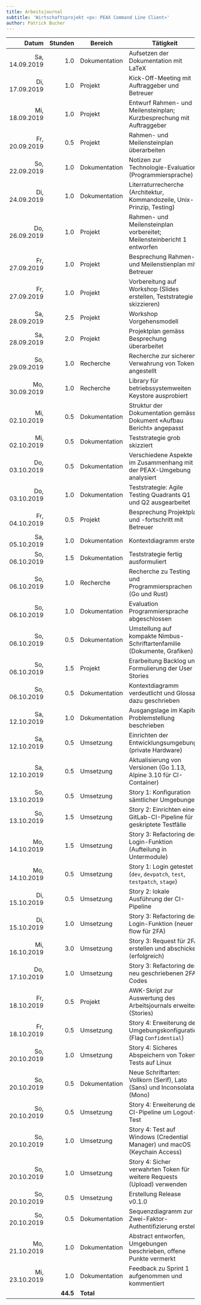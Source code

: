 ```yaml
---
title: Arbeitsjournal
subtitle: 'Wirtschaftsprojekt «px: PEAX Command Line Client»'
author: Patrick Bucher
---
```


|          Datum |  Stunden | Bereich       | Tätigkeit                                                                  |
|---------------:|---------:|---------------|----------------------------------------------------------------------------|
| Sa, 14.09.2019 |      1.0 | Dokumentation | Aufsetzen der Dokumentation mit LaTeX                                      |
| Di, 17.09.2019 |      1.0 | Projekt       | Kick-Off-Meeting mit Auftraggeber und Betreuer                             |
| Mi, 18.09.2019 |      1.0 | Projekt       | Entwurf Rahmen- und Meilensteinplan; Kurzbesprechung mit Auftraggeber      |
| Fr, 20.09.2019 |      0.5 | Projekt       | Rahmen- und Meilensteinplan überarbeiten                                   |
| So, 22.09.2019 |      1.0 | Dokumentation | Notizen zur Technologie-Evaluation (Programmiersprache)                    |
| Di, 24.09.2019 |      1.0 | Dokumentation | Literraturrecherche (Architektur, Kommandozeile, Unix-Prinzip, Testing)    |
| Do, 26.09.2019 |      1.0 | Projekt       | Rahmen- und Meilensteinplan vorbereitet; Meilensteinbericht 1 entworfen    |
| Fr, 27.09.2019 |      1.0 | Projekt       | Besprechung Rahmen- und Meilenstienplan mit Betreuer                       |
| Fr, 27.09.2019 |      1.0 | Projekt       | Vorbereitung auf Workshop (Slides erstellen, Teststrategie skizzieren)     |
| Sa, 28.09.2019 |      2.5 | Projekt       | Workshop Vorgehensmodell                                                   |
| Sa, 28.09.2019 |      2.0 | Projekt       | Projektplan gemäss Besprechung überarbeitet                                |
| So, 29.09.2019 |      1.0 | Recherche     | Recherche zur sicheren Verwahrung von Tokens angestellt                    |
| Mo, 30.09.2019 |      1.0 | Recherche     | Library für betriebssystemweiten Keystore ausprobiert                      |
| Mi, 02.10.2019 |      0.5 | Dokumentation | Struktur der Dokumentation gemäss Dokument «Aufbau Bericht» angepasst      |
| Mi, 02.10.2019 |      0.5 | Dokumentation | Teststrategie grob skizziert                                               |
| Do, 03.10.2019 |      0.5 | Dokumentation | Verschiedene Aspekte im Zusammenhang mit der PEAX-Umgebung analysiert      |
| Do, 03.10.2019 |      1.0 | Dokumentation | Teststrategie: Agile Testing Quadrants Q1 und Q2 ausgearbeitet             |
| Fr, 04.10.2019 |      0.5 | Projekt       | Besprechung Projektplan und -fortschritt mit Betreuer                      |
| Sa, 05.10.2019 |      1.0 | Dokumentation | Kontextdiagramm erstellt                                                   |
| So, 06.10.2019 |      1.5 | Dokumentation | Teststrategie fertig ausformuliert                                         |
| So, 06.10.2019 |      1.0 | Recherche     | Recherche zu Testing und Programmiersprachen (Go und Rust)                 |
| So, 06.10.2019 |      1.0 | Dokumentation | Evaluation Programmiersprache abgeschlossen                                |
| So, 06.10.2019 |      0.5 | Dokumentation | Umstellung auf kompakte Nimbus-Schriftartenfamilie (Dokumente, Grafiken)   |
| So, 06.10.2019 |      1.5 | Projekt       | Erarbeitung Backlog und Formulierung der User Stories                      |
| So, 06.10.2019 |      0.5 | Dokumentation | Kontextdiagramm verdeutlicht und Glossar dazu geschrieben                  |
| Sa, 12.10.2019 |      1.0 | Dokumentation | Ausgangslage im Kapitel Problemstellung beschrieben                        |
| Sa, 12.10.2019 |      0.5 | Umsetzung     | Einrichten der Entwicklungsumgebung (private Hardware)                     |
| Sa, 12.10.2019 |      0.5 | Umsetzung     | Aktualisierung von Versionen (Go 1.13, Alpine 3.10 für CI-Container)       |
| So, 13.10.2019 |      0.5 | Umsetzung     | Story 1: Konfiguration sämtlicher Umgebungen                               |
| So, 13.10.2019 |      1.5 | Umsetzung     | Story 2: Einrichten einer GitLab-CI-Pipeline für geskriptete Testfälle     |
| Mo, 14.10.2019 |      1.5 | Umsetzung     | Story 3: Refactoring der Login-Funktion (Aufteilung in Untermodule)        |
| Mo, 14.10.2019 |      0.5 | Umsetzung     | Story 1: Login getestet (`dev`, `devpatch`, `test`, `testpatch`, `stage`)  |
| Di, 15.10.2019 |      0.5 | Umsetzung     | Story 2: lokale Ausführung der CI-Pipeline                                 |
| Di, 15.10.2019 |      1.0 | Umsetzung     | Story 3: Refactoring der Login-Funktion (neuer flow für 2FA)               |
| Mi, 16.10.2019 |      3.0 | Umsetzung     | Story 3: Request für 2FA erstellen und abschicken (erfolgreich)            |
| Do, 17.10.2019 |      1.0 | Umsetzung     | Story 3: Refactoring des neu geschriebenen 2FA-Codes                       |
| Fr, 18.10.2019 |      0.5 | Projekt       | AWK-Skript zur Auswertung des Arbeitsjournals erweitert (Stories)          |
| Fr, 18.10.2019 |      0.5 | Umsetzung     | Story 4: Erweiterung der Umgebungskonfiguration (Flag `Confidential`)      |
| So, 20.10.2019 |      1.0 | Umsetzung     | Story 4: Sicheres Abspeichern von Tokens; Tests auf Linux                  |
| So, 20.10.2019 |      0.5 | Dokumentation | Neue Schriftarten: Vollkorn (Serif), Lato (Sans) und Inconsolata (Mono)    |
| So, 20.10.2019 |      0.5 | Umsetzung     | Story 4: Erweiterung der CI-Pipeline um Logout-Test                        |
| So, 20.10.2019 |      1.0 | Umsetzung     | Story 4: Test auf Windows (Credential Manager) und macOS (Keychain Access) |
| So, 20.10.2019 |      1.0 | Umsetzung     | Story 4: Sicher verwahrten Token für weitere Requests (Upload) verwenden   |
| So, 20.10.2019 |      0.5 | Umsetzung     | Erstellung Release v0.1.0                                                  |
| So, 20.10.2019 |      0.5 | Dokumentation | Sequenzdiagramm zur Zwei-Faktor-Authentifizierung erstellt                 |
| Mo, 21.10.2019 |      1.0 | Dokumentation | Abstract entworfen, Umgebungen beschrieben, offene Punkte vermerkt         |
| Mi, 23.10.2019 |      1.0 | Dokumentation | Feedback zu Sprint 1 aufgenommen und kommentiert                           |
|                | **44.5** | **Total**     |                                                                            |
